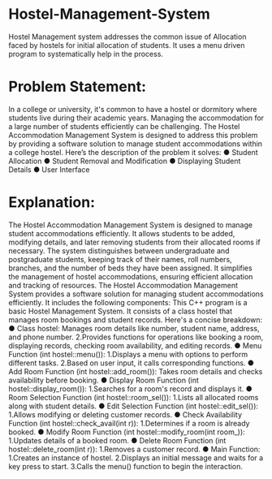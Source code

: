 # Hostel-Management-System
Hostel Management system addresses the common issue of Allocation faced by hostels for initial allocation of students. It uses a menu driven program to systematically help in the process.
# Problem Statement:
In a college or university, it's common to have a hostel or dormitory where students live during their
academic years. Managing the accommodation for a large number of students efficiently can be
challenging. The Hostel Accommodation Management System is designed to address this problem by
providing a software solution to manage student accommodations within a college hostel. Here’s the
description of the problem it solves:
● Student Allocation
● Student Removal and Modification
● Displaying Student Details
● User Interface
# Explanation:
The Hostel Accommodation Management System is designed to manage student accommodations
efficiently. It allows students to be added, modifying details, and later removing students from
their allocated rooms if necessary. The system distinguishes between undergraduate and postgraduate
students, keeping track of their names, roll numbers, branches, and the number of beds they have been
assigned. It simplifies the management of hostel accommodations, ensuring efficient allocation and tracking of resources.
The Hostel Accommodation Management System provides a software solution for managing student
accommodations efficiently. It includes the following components:
This C++ program is a basic Hostel Management System. It consists of a class hostel that manages room bookings and student records.
Here's a concise breakdown:
● Class hostel:
Manages room details like number, student name, address, and phone number.
2.Provides functions for operations like booking a room, displaying records, checking room availability, and editing records.
● Menu Function (int hostel::menu()): 
1.Displays a menu with options to perform different tasks.
2.Based on user input, it calls corresponding functions.
● Add Room Function (int hostel::add_room()):
Takes room details and checks availability before booking.
● Display Room Function (int hostel::display_room()):
1.Searches for a room's record and displays it.
● Room Selection Function (int hostel::room_sel()):
1.Lists all allocated rooms along with student details.
● Edit Selection Function (int hostel::edit_sel()):
1.Allows modifying or deleting customer records.
● Check Availability Function (int hostel::check_avail(int r)):
1.Determines if a room is already booked.
● Modify Room Function (int hostel::modify_room(int room_)):
1.Updates details of a booked room.
● Delete Room Function (int hostel::delete_room(int r)):
1.Removes a customer record.
● Main Function:
1.Creates an instance of hostel.
2.Displays an initial message and waits for a key press to start.
3.Calls the menu() function to begin the interaction.
